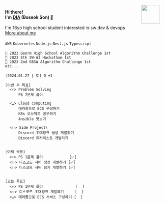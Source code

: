 <!--
dia-7691/dia-7691** is a ✨ _special_ ✨ repository because its `README.md` (this file) appears on your GitHub profile.

- 🔭 I’m currently working on ...
- 🌱 I’m currently learning ...
- 👯 I’m looking to collaborate on ...
- 🤔 I’m looking for help with ...
- 💬 Ask me about ...
- 📫 How to reach me: ...
- 😄 Pronouns: ...
- ⚡ Fun fact: ...
-->


<!-- ![Picture1](https://user-images.githubusercontent.com/51194584/180676817-208cd9c2-926a-4ca4-b135-16a5bbf6c205.png) -->
<!-- ![profilebg](https://user-images.githubusercontent.com/51194584/202172220-b56ae501-c5ef-4ac6-a24e-6a75eaecd58a.png) -->
<!-- ![backbg](https://user-images.githubusercontent.com/51194584/194555371-c490c109-8177-4144-ac41-65b421a02346.png) -->
<!-- ![세상을 바꾸고 싶은 고등학생, 손보석 입니다](https://user-images.githubusercontent.com/51194584/213682600-9962fd2e-dbbd-4fec-bdb7-28004bef54b5.png) -->
<!-- ![header](https://user-images.githubusercontent.com/51194584/221538126-552132e2-3d5a-4992-b6d4-5b3e4d16c6b8.png) -->
<!-- ![My Discord](https://discord-readme-badge.vercel.app/api?id=884954874943520788) -->
<!-- [![Solved.ac 프로필](http://mazassumnida.wtf/api/v2/generate_badge?boj=pltnm)](https://solved.ac/pltnm) -->
<!-- ![dev_db](https://github.com/dya-only/dya-only/assets/51194584/09006e6b-7354-4fda-a28f-a2d383ba1660) -->

<img src="https://gbatemp.net/data/avatars/o/467/467296.jpg?1634734466" width="60px" align="right">

**Hi there!\
I'm [DIA](https://pf.dyacode.kro.kr) (Boseok Son) 👋**
\
\
I'm 16yo high school student interested in sw dev & devops \
[More about me](https://notion.dyacode.kro.kr)
\
\
```AWS``` ```Kubernetes``` ```Node.js``` ```Nest.js``` ```Typescript```
\
\
```🥇 2023 Goorm High School Algorithm Challenge 1st``` \
```🥇 2023 5th SW-AI Hackathon 1st``` \
```🥇 2023 2nd GBSW Algorithm Challenge 1st```\
```etc...```

```
[2024.01.27 | 토] D +1

[이번 주 목표]
  <⚡> Problem Solving
      PS 7문제 풀이
  
  <☁️> Cloud computing
      테라폼으로 ECS 구성하기
      K8s 오브젝트 공부하기
      Ansible 맛보기

  <✨> Side Project\
      Discord 초대링크 생성 개발하기
      Discord 유저리스트 개발하기


[어제 목표]
  <⚡️> PS 1문제 풀이            [✅]
  <✨> 디스코드 서버 생성 개발하기 [✅]
  <✨> 디스코드 서버 참가 개발하기 [✅]


[오늘 목표]
  <⚡️> PS 1문제 풀이               [  ]
  <✨> 디스코드 초대링크 개발하기     [  ]
  <☁️> 테라폼으로 ECS 서비스 구성하기 [  ]